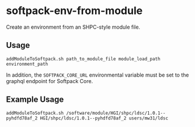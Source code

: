 # softpack-env-from-module
Create an environment from an SHPC-style module file.

## Usage

```
addModuleToSoftpack.sh path_to_module_file module_load_path environment_path
```

In addition, the `SOFTPACK_CORE_URL` environmental variable must be set to the graphql endpoint for Softpack Core.

## Example Usage

```
addModuleToSoftpack.sh /software/module/HGI/shpc/ldsc/1.0.1--pyhdfd78af_2 HGI/shpc/ldsc/1.0.1--pyhdfd78af_2 users/mw31/ldsc
```

